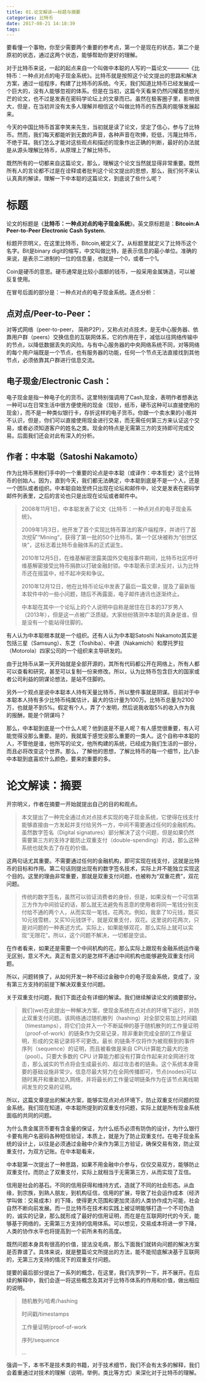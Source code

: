 ```yaml
---
title: 01.论文解读——标题与摘要
categories: 比特币
date: 2017-08-21 14:18:39
tags:
---
```


要看懂一个事物，你至少需要两个重要的参考点，第一个是现在的状态，第二个是原初的状态，通过这两个状态，能够帮助你更好的理解。

对于比特币来说，一起的起点来自一个叫做中本聪的人写的一篇论文————《比特币：一种点对点的电子现金系统》。比特币就是按照这个论文提出的思路和解决方案，通过一组程序，构建了比特币的系统。今天，我们知道比特币已经发展成一个巨大的，没有人能够忽视的体系。但是在当初，这篇今天看来仍然闪耀着思想光芒的论文，也不过是发表在密码学论坛上的文章而已。虽然在极客圈子里，影响很大，但是，在当初并没有太多人理解并相信这个叫做比特币的东西真的能够发展起来。

今天的中国比特币首富李笑来先生，当初就是读了论文，坚定了信心，参与了比特币。然而，我们每天都能听到无数的声音，各种声音在吹捧，贬低，污蔑比特币，不绝于耳。我们怎么才能对这些观点和描述的现象作出正确的判断，最好的办法就是从源头理解比特币，从原理上了解比特币。

既然所有的一切都来自这篇论文，那么，理解这个论文当然就显得非常重要。既然所有人的言论都不过是在诠释或者批判这个论文提出的思想，那么，我们何不来认认真真的解读，理解一下中本聪的这篇论文，到底说了些什么呢？<!--more-->

# 标题

论文的标题是《**比特币：一种点对点的电子现金系统**》。英文原标题是：**Bitcoin:A Peer-to-Peer Electronic Cash System.**

标题开宗明义，在这里比特币，Bitcoin,被定义了。从标题里就定义了比特币这个名字。Bit是binary digit的缩写，中文叫做比特，是表示信息的最小单位。准确的来说，是表示二进制的一位的信息量，也就是一个0，或者一个1。

Coin是硬币的意思。硬币通常是比较小面额的钱币，一般采用金属铸造，可以被反复使用。

在冒号后面的部分是：一种点对点的电子现金系统。逐点分析：

## 点对点/Peer-to-Peer：

对等式网络（peer-to-peer， 简称P2P），又称点对点技术，是无中心服务器、依靠用户群（peers）交换信息的互联网体系，它的作用在于，减低以往网络传输中的节点，以降低数据丢失的风险。与有中心服务器的中央网络系统不同，对等网络的每个用户端既是一个节点，也有服务器的功能，任何一个节点无法直接找到其他节点，必须依靠其户群进行信息交流。

## 电子现金/Electronic Cash：

电子现金是指一种电子化的货币。这里特别强调用了Cash,现金，表明作者想表达一种可以在日常生活中很方便使用的现金（现钞，纸币，硬币这种可以直接使用的现金），而不是一种类似银行卡，存折这样的电子货币。你跟一个卖水果的小贩并不认识，但是，你们可以直接使用现金进行交易，而无需任何第三方来认证这个交易，或者必须知道客户的姓名之类。现金的特点是无需第三方的支持即可完成交易。后面我们还会对此有深入的分析。

## 作者：中本聪（Satoshi Nakamoto）

作为比特币黑粉们手中的一个重要的论点是中本聪（或译作：中本哲史）这个比特币的创始人。因为，直到今天，我们都无法确定，中本聪到底是不是一个人，还是一个团队或者组织。中本聪自始至终只出现在论坛和邮件中，论文是发表在密码学邮件列表里，之后的言论也只是出现在论坛或者邮件中。

> 2008年11月1日，中本聪发表了论文《比特币：一种点对点的电子现金系统》。
> 
> 2009年1月3日，他开发了首个实现比特币算法的客户端程序，并进行了首次挖矿“Mining”，获得了第一批的50个比特币。第一个区块被称为“创世区块”，这标志着比特币金融体系的正式诞生。
> 
> 2010年12月5日，在维基解密泄露美国外交电报事件期间，比特币社区呼吁维基解密接受比特币捐款以打破金融封锁。中本聪表示坚决反对，认为比特币还在摇篮中，经不起冲突和争议。
> 
> 2010年12月12日，他在比特币论坛中发表了最后一篇文章，提及了最新版本软件中的一些小问题，随后不再露面，电子邮件通讯也逐渐终止。  
> 
> 中本聪在其中一个论坛上的个人说明中自称是居住在日本的37岁男人（2013年），但是这一点被广泛质疑。大家纷纷猜测中本聪的真身是谁，但是没有一个能站得住脚的。

有人认为中本聪根本就是一个组织。还有人认为中本聪Satoshi Nakamoto其实是包括三星（Samsung）、东芝（Toshiba）、中道（Nakamichi）和摩托罗拉（Motorola）四家公司的一个组织来主导研发的。

由于比特币从第一天开始就是全部开源的，其所有代码都公开在网络上，所有人都可以查看和研究，甚至可以复制一份来修改。所以，认为比特币包含巨大的国家或者公司利益的阴谋论想法，是站不住脚的。

另外一个观点是说中本聪本人持有天量比特币，所以整件事就是阴谋。目前对于中本聪本人持有多少比特币纯属估计，最大的估计量为100万。比特币总量为2100万，也就是不到5%。假定有个人，弄了个发明，然后说我收取5%的收入作为我的报酬，能是个阴谋吗？

那么，中本聪到底是一个什么人呢？他到底是不是人呢？有人感觉很重要，有人可能觉得没那么重要。是的，我就属于感觉没那么重要的一类人。这个自称中本聪的人，不管他是谁，他所写的论文，他所构建的系统，已经成为我们生活的一部分，而且必将改变这个世界。那么，了解他的思想，了解比特币的每一个细节，比八卦中本聪到底喜欢什么颜色，要来的重要的多。

# 论文解读：摘要

开宗明义，作者在摘要一开始就提出自己的目的和观点。

> 本文提出了一种完全通过点对点技术实现的电子现金系统，它使得在线支付能够直接由一方发起并支付给另外一方，中间不需要通过任何的金融机构。虽然数字签名（Digital signatures）部分解决了这个问题，但是如果仍然需要第三方的支持才能防止双重支付（double-spending）的话，那么这种系统也就失去了存在的价值。

这两句话尤其重要。不需要通过任何的金融机构，即可实现在线支付，这就是比特币的目标和作用。第二句话则提出现有的数字签名技术，实际上并不能独立实现这个目的。这里的理由非常重要，那就是双重支付问题，也被称为“双重花费”，双花问题。

> 传统的数字签名，虽然可以验证消费者的身份，但是，如果没有一个可信第三方作为中间验证的话，那么就无法避免有恶意的使用者将同一笔钱分别支付给不通的两个人，从而实现一笔钱，花两次。例如，我拿了10元钱，既买10元钱雪糕，又买10元钱饼干，就是双重支付，双花。这里说的花两次，只是对问题的一种表述方式。实际上，如果能够双花，那么实际上就可以实现“无限花”。所以，这个问题不解决，一切都是空谈。

在作者看来，如果还是需要一个中间机构的花，那么实际上跟现有金融系统运作毫无区别，意义不大。真正有意义的是怎样不通过中间机构也能够避免双重支付问题。

所以，问题转换了，从如何开发一种不经过金融中介的电子现金系统，变成了，没有第三方支持的前提下解决双重支付问题。

关于双重支付问题，我们下面还会有详细的解读。我们继续解读论文的摘要部分。

> 我们(we)在此提出一种解决方案，使现金系统在点对点的环境下运行，并防止双重支付问题。该网络通过随机散列（hashing）对全部交易加上时间戳（timestamps），将它们合并入一个不断延伸的基于随机散列的工作量证明（proof-of-work）的链条作为交易记录，除非重新完成全部的工作量证明，形成的交易记录将不可更改。最长 的链条不仅将作为被观察到的事件序列（sequence）的证明，而且被看做是来自 CPU计算能力最大的池（pool）。只要大多数的 CPU 计算能力都没有打算合作起来对全网进行攻击，那么诚实的节点将会生成最长的、超过攻击者的链条。这个系统本身需要的基础设施非常少。信息尽最大努力在全网传播即可，节点(nodes)可以随时离开和重新加入网络，并将最长的工作量证明链条作为在该节点离线期间发生的交易的证明。

所以，这篇文章提出的解决方案，能够实现点对点环境下，防止双重支付问题的现金系统。我们现在知道，中本聪所提到的双重支付问题，实际上就是所有现金系统面临的共同的问题。

为什么贵金属货币要有含金量的保证，为什么纸币必须有防伪的设计，为什么银行卡要有用户名密码各种短信验证，本质上，就是为了防止双重支付。在电子现金系统的设计上，以往是必须通过金融中介来作为第三方验证，确保交易有效，防止双重支付，为双方记账。在中本聪看来，

中本聪第一次提出了一种思路，如果不用金融中介参与，仅仅交易双方，能够防止双重支付。而防止了双重支付，实际上就相当于无需第三方，从而实现了互信。

信用是社会的基石。不同的信用获得和维持方式，造就了不同的社会形态。从血缘，到宗族，到熟人朋友，到机构征信，信用的扩展，导致了社会运作成本（经济学叫做：交易成本）的下降，使得更大范围和更加灵活的人类协作成为可能，社会自然不断向前发展。而一旦比特币在技术和实践上被证明能够打造一个不可伪造的，诚实的记录，那么就形成了最好的信用证明，而在是在互联网时代的今天，能够基于网络的，无需第三方支持的信用体系。可以想见，交易成本将进一步下降，人类的协作水平也将提高到一个前所未有的高度。

既然问题本身具有很高的价值，提法没毛病，那么下面我们就转向问题的解决方案是否靠谱了。具体来说，就是整篇论文所提出的方法，能不能彻底解决基于互联网的，无第三方支持的情况下的双重支付问题。

提要的最后部分提出了一系列的概念，在这里，我们先罗列一下，并不展开。在后续的解释中，我们会逐一将这些概念及其对于比特币体系的作用和价值，做出相应的说明。

> 随机散列/哈希/hashing 
> 
> 时间戳/timestamps 
> 
> 工作量证明/proof-of-work 
> 
> 序列/sequence
>
> ...  


强调一下，本书不是技术类的书籍，对于技术细节，我们不会有太多的解释，我们会着重通过对技术的理解（说明，举例，类比等方式）来深化对于比特币的理解。